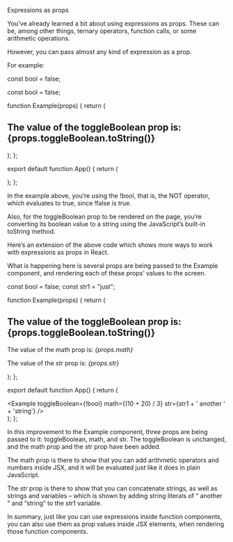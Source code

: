 Expressions as props

You've already learned a bit about using expressions as props. These can be, among other things, ternary operators, function calls, or some arithmetic operations.

However, you can pass almost any kind of expression as a prop.

For example:

const bool = false; 

const bool = false; 

function Example(props) {
    return (
        <h2>The value of the toggleBoolean prop is: {props.toggleBoolean.toString()}</h2>
    );
};

export default function App() { 
    return ( 
        <div className="App"> 
            <Example toggleBoolean={!bool} /> 
        </div> 
    ); 
};

In the example above, you’re using the !bool, that is, the NOT operator, which evaluates to true, since !false is true.

Also, for the toggleBoolean prop to be rendered on the page, you’re converting its boolean value to a string using the JavaScript’s built-in toString method. 

Here’s an extension of the above code which shows more ways to work with expressions as props in React.

What is happening here is several props are being passed to the Example component, and rendering each of these props’ values to the screen.


const bool = false;
const str1 = "just";

function Example(props) {
    return (
        <div>
            <h2>
                The value of the toggleBoolean prop is:{props.toggleBoolean.toString()}
            </h2>
            <p>The value of the math prop is: <em>{props.math}</em></p>
            <p>The value of the str prop is: <em>{props.str}</em></p>
        </div>
    );
};

export default function App() {
    return (
        <div className="App">
            <Example
                toggleBoolean={!bool}
                math={(10 + 20) / 3}
                str={str1 + ' another ' + 'string'}
            />
        </div>
    );
};

In this improvement to the Example component, three props are being passed to it: toggleBoolean, math, and str. The toggleBoolean is unchanged, and the math prop and the str prop have been added.

The math prop is there to show that you can add arithmetic operators and numbers inside JSX, and it will be evaluated just like it does in plain JavaScript. 

The str prop is there to show that you can concatenate strings, as well as strings and variables – which is shown by adding string literals of “ another ” and “string” to the str1 variable.

In summary, just like you can use expressions inside function components, you can also use them as prop values inside JSX elements, when rendering those function components.